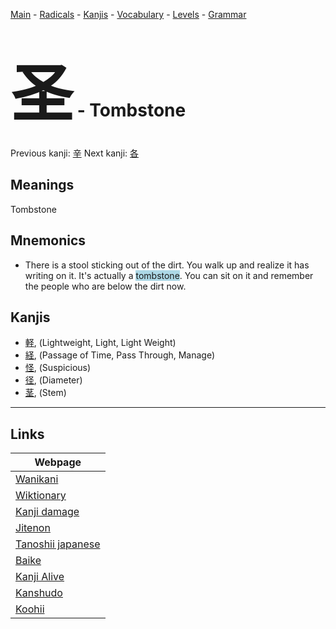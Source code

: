 <style> bigfont {font-size: 100px}</style>
[Main](../README.md) -
[Radicals](../radicals.md) -
[Kanjis](../kanjis.md) -
[Vocabulary](../vocabulary.md) -
[Levels](../levels.md) -
[Grammar](../grammar.md)
# <bigfont> 圣</bigfont> - Tombstone 

Previous kanji: [辛](辛.md) Next kanji: [各](各.md) 

## Meanings
 Tombstone
## Mnemonics
 * There is a stool sticking out of the dirt. You walk up and realize it has writing on it. It's actually a <span style="background-color:#ADD8E6"> tombstone</span>. You can sit on it and remember the people who are below the dirt now.


## Kanjis
 * [軽](../kanjis/軽.md), (Lightweight, Light, Light Weight)
* [経](../kanjis/経.md), (Passage of Time, Pass Through, Manage)
* [怪](../kanjis/怪.md), (Suspicious)
* [径](../kanjis/径.md), (Diameter)
* [茎](../kanjis/茎.md), (Stem)



---

## Links 

| Webpage |
| --- |
| [Wanikani          ](https://www.wanikani.com/kanji/圣) |
| [Wiktionary        ](https://en.wiktionary.org/wiki/圣) |
| [Kanji damage      ](http://www.kanjidamage.com/kanji/search?utf8=✓&q=圣) |
| [Jitenon           ](https://jitenon.com/kanji/圣) |
| [Tanoshii japanese ](https://www.tanoshiijapanese.com/dictionary/kanji.cfm?k=圣) |
| [Baike             ](https://baike.baidu.com/item/圣) |
| [Kanji Alive       ](https://app.kanjialive.com/圣) |
| [Kanshudo          ](https://www.kanshudo.com/searchmn?q=圣) |
| [Koohii            ](https://kanji.koohii.com/study/kanji/圣) |
